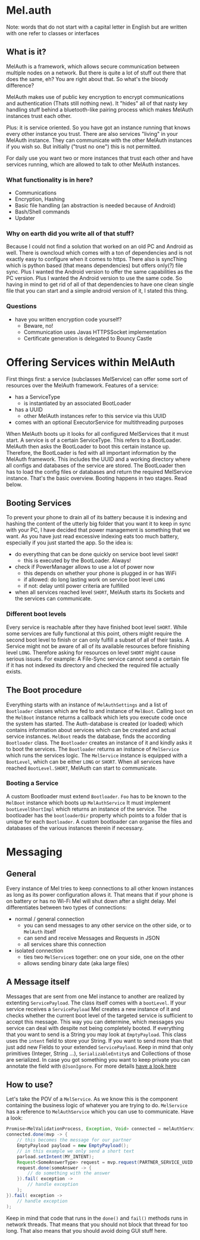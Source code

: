 # Mel.auth
Note: words that do not start with a capital letter in English but are written with one refer to classes or interfaces
## What is it?
MelAuth is a framework, which allows secure communication between multiple nodes on a network.
But there is quite a lot of stuff out there that does the same, eh?
You are right about that. So what's the bloody difference?

MelAuth makes use of public key encryption to encrypt communications and authentication (Thats still nothing new).
It "hides" all of that nasty key handling stuff behind a bluetooth-like pairing process which makes MelAuth instances trust each other.

Plus: it is service oriented. So you have got an instance running that knows every other instance you trust.
There are also services "living" in your MelAuth instance. They can communicate with the other MelAuth instances if you wish so. 
But initially ("trust no one") this is not permitted. 

For daily use you want two or more instances that trust each other and have services running, which are allowed to talk to other MelAuth instances.

### What functionality is in here?
- Communications
- Encryption, Hashing
- Basic file handling (an abstraction is needed because of Android)
- Bash/Shell commands
- Updater

### Why on earth did you write all of that stuff?
Because I could not find a solution that worked on an old PC and Android as well. There is owncloud which comes with a ton of dependencies and is not exactly easy to configure when it comes to https. 
There also is syncThing which is python based (that means dependencies) but offers only(?) file sync.
Plus I wanted the Android version to offer the same capabilities as the PC version.
Plus I wanted the Android version to use the same code.
So having in mind to get rid of all of that dependencies to have one clean single file that you can start and a simple android version of it, I stated this thing.
### Questions
- have you written encryption code yourself?
  - Beware, no! 
  - Communication uses Javas HTTPSSocket implementation
  - Certificate generation is delegated to Bouncy Castle
  
# Offering Services within MelAuth
First things first: a service (subclasses MelService) can offer some sort of resources over the MelAuth framework.
Features of a service:
- has a ServiceType
    - is instantiated by an associated BootLoader
- has a UUID
  - other MelAuth instances refer to this service via this UUID
- comes with an optional ExecutorService for multithreading purposes

When MelAuth boots up it looks for all configured MelServices that it must start.
A service is of a certain ServiceType. This refers to a BootLoader. 
MelAuth then asks the BootLoader to boot this certain instance up.
Therefore, the BootLoader is fed with all important information by the MelAuth framework. 
This includes the UUID and a working directory where all configs and databases of the service are stored.
The BootLoader then has to load the config files or databases and return the required MelService instance.
That's the basic overview. Booting happens in two stages. Read below. 
## Booting Services
To prevent your phone to drain all of its battery because it is indexing and hashing the content of the utterly big folder that you want it to keep in sync with your PC,
I have decided that power management is something that we want. 
As you have just read excessive indexing eats too much battery, especially if you just started the app.
So the idea is:
- do everything that can be done quickly on service boot level `SHORT`
  - this is executed by the BootLoader. Always!
- check if PowerManager allows to use a lot of power now
  - this depends on whether your phone is plugged in or has WiFi
  - if allowed: do long lasting work on service boot level `LONG`
  - if not: delay until power criteria are fulfilled
- when all services reached level `SHORT`, MelAuth starts its Sockets and the services can communicate.

### Different boot levels
Every service is reachable after they have finished boot level `SHORT`. 
While some services are fully functional at this point, others might require the second boot level to finish or can only fulfill a subset of all of their tasks.
A Service might not be aware of all of its available resources before finishing level `LONG`. Therefore asking for resources on level `SHORT` might cause serious issues.
For example: A File-Sync service cannot send a certain file if it has not indexed its directory and checked the required file actually exists.

## The Boot procedure
Everything starts with an instance of `MelAuthSettings` and a list of `Bootloader` classes which are fed to and instance of `MelBoot`.
Calling `boot` on the `MelBoot` instance returns a callback which lets you execute code once the system has started.
The Auth-database is created (or loaded) which contains information about services which can be created and actual service instances.
`MelBoot` reads the database, finds the according `Bootloader` class. The `Bootloader` creates an instance of it and kindly asks it to boot the services.
The `Bootloader` returns an instance of `MelService` which runs the services logic. The `MelService` instance is equipped with a `BootLevel`, which can be either `LONG` or `SHORT`.
When all services have reached `BootLevel.SHORT`, MelAuth can start to communicate.

### Booting a Service
A custom Bootloader must extend `Bootloader`. `Foo` has to be known to the `MelBoot` instance which boots up `MelAuthService`
It must implement `bootLevelShortImpl` which returns an instance of the service. 
The bootloader has the `bootloaderDir` property which points to a folder that is unique for each `Bootloader`. 
A custom bootloader can organise the files and databases of the various instances therein if necessary.

# Messaging
## General
Every instance of Mel tries to keep connections to all other known instances as long as its power configuration allows it.
That means that if your phone is on battery or has no Wi-Fi Mel will shut down after a slight delay. Mel differentiates between two types of connections:
- normal / general connection
    - you can send messages to any other service on the other side, or to `MelAuth` itself
    - can send and receive Messages and Requests in JSON
    - all services share this connection
- isolated connection
    - ties two `MelService`s together: one on your side, one on the other
    - allows sending binary date (aka large files)

## A Message itself
Messages that are sent from one Mel instance to another are realized by extenting `ServicePayload`.
The class itself comes with a `bootLevel`. If your service receives a `ServicePayload` Mel creates a new instance of it and checks whether the current boot level of the targeted service is sufficient to accept this message.
This way you can determine, which messages you service can deal with despite not being completely booted.
If everything that you want to send is a String you may look at `EmptyPayload`. This class uses the `intent` field to store your String.
If you want to send more than that just add new Fields to your extended `ServicePayload`. 
Keep in mind that only primitives (Integer, String ...), `SerializableEntity`s and Collections of those are serialized.
In case you got something you want to keep private you can annotate the field with `@JsonIgnore`. For more details [have a look here](../serialize/README.md) 

## How to use?
Let's take the POV of a `MelService`. As we know this is the component containing the business logic of whatever you are trying to do.
`MelService` has a reference to `MelAuthService` which you can use to communicate.
Have a look:
```java
Promise<MelValidationProcess, Exception, Void> connected = melAuthService.connect(PARTNER_CERTIFICATE_ID);
connected.done(mvp -> {
    // this becomes the message for our partner
    EmptyPayload payload = new EmptyPayload();
    // in this example we only send a short text
    parload.setIntent(MY_INTENT);
    Request<SomeAnswerType> request = mvp.request(PARTNER_SERVICE_UUID, payload);
    request.done(someAnswer -> {
        // do something with the answer
    }).fail( exception ->
        // handle exception
    );
}).fail( exception ->
    // handle exception
);
```
Keep in mind that code that runs in the `done()` and `fail()` methods runs in network threads. That means that you should not block that thread for too long.
That also means that you should avoid doing GUI stuff here.
 


